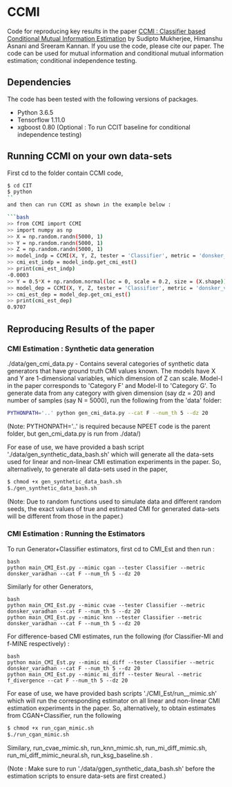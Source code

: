 # CCMI

Code for reproducing key results in the paper [CCMI : Classifier based Conditional Mutual Information Estimation](https://arxiv.org/abs/1906.01824) by Sudipto Mukherjee, Himanshu Asnani and Sreeram Kannan. If you use the code, please cite our paper. The code can be used for mutual information and conditional mutual information estimation; conditional independence testing.

## Dependencies 

The code has been tested with the following versions of packages.
- Python 3.6.5
- Tensorflow 1.11.0
- xgboost 0.80 (Optional : To run CCIT baseline for conditional independence testing)

## Running CCMI on your own data-sets 

First cd to the folder contain CCMI code,
```bash
$ cd CIT
$ python
``
and then can run CCMI as shown in the example below :

```bash
>> from CCMI import CCMI
>> import numpy as np
>> X = np.random.randn(5000, 1)
>> Y = np.random.randn(5000, 1)
>> Z = np.random.randn(5000, 1)
>> model_indp = CCMI(X, Y, Z, tester = 'Classifier', metric = 'donsker_varadhan', num_boot_iter = 10, h_dim = 64, max_ep = 20)
>> cmi_est_indp = model_indp.get_cmi_est()
>> print(cmi_est_indp)
-0.0003
>> Y = 0.5*X + np.random.normal(loc = 0, scale = 0.2, size = (X.shape))
>> model_dep = CCMI(X, Y, Z, tester = 'Classifier', metric = 'donsker_varadhan', num_boot_iter = 10, h_dim = 64, max_ep = 20)
>> cmi_est_dep = model_dep.get_cmi_est()
>> print(cmi_est_dep)
0.9707
```

## Reproducing Results of the paper

### CMI Estimation : Synthetic data generation

./data/gen_cmi_data.py - Contains several categories of synthetic data generators that have ground truth CMI values known. The models have X and Y are 1-dimensional variables, which dimension of Z can scale. Model-I in the paper corresponds to 'Category F' and Model-II to 'Category G'. To generate data from any category with given dimension (say dz = 20) and number of samples (say N = 5000), run the following from the 'data' folder:

```bash
PYTHONPATH='..' python gen_cmi_data.py --cat F --num_th 5 --dz 20
```

(Note: PYTHONPATH='..' is required because NPEET code is the parent folder, but gen_cmi_data.py is run from ./data/)

For ease of use, we have provided a bash script './data/gen_synthetic_data_bash.sh' which will generate all the data-sets used for linear and non-linear CMI estimation experiments in the paper. So, alternatively, to generate all data-sets used in the paper, 
```bash
$ chmod +x gen_synthetic_data_bash.sh
$./gen_synthetic_data_bash.sh
```

(Note: Due to random functions used to simulate data and different random seeds, the exact values of true and estimated CMI for generated data-sets will be different from those in the paper.)


### CMI Estimation : Running the Estimators

To run Generator+Classifier estimators, first cd to CMI_Est and then run :
```
bash
python main_CMI_Est.py --mimic cgan --tester Classifier --metric donsker_varadhan --cat F --num_th 5 --dz 20
```

Similarly for other Generators,
```
bash
python main_CMI_Est.py --mimic cvae --tester Classifier --metric donsker_varadhan --cat F --num_th 5 --dz 20
python main_CMI_Est.py --mimic knn --tester Classifier --metric donsker_varadhan --cat F --num_th 5 --dz 20
```

For difference-based CMI estimates, run the following (for Classifier-MI and f-MINE respectively) :
```
bash
python main_CMI_Est.py --mimic mi_diff --tester Classifier --metric donsker_varadhan --cat F --num_th 5 --dz 20
python main_CMI_Est.py --mimic mi_diff --tester Neural --metric f_divergence --cat F --num_th 5 --dz 20
```

For ease of use, we have provided bash scripts './CMI_Est/run_<estimator>_mimic.sh' which will run the corresponding estimator on all linear and non-linear CMI estimation experiments in the paper. So, alternatively, to obtain estimates from CGAN+Classifier, run the following 
```bash
$ chmod +x run_cgan_mimic.sh
$./run_cgan_mimic.sh
```
Similary, run_cvae_mimic.sh, run_knn_mimic.sh, run_mi_diff_mimic.sh, run_mi_diff_mimic_neural.sh, run_ksg_baseline.sh .

(Note : Make sure to run './data/ggen_synthetic_data_bash.sh' before the estimation scripts to ensure data-sets are first created.)

